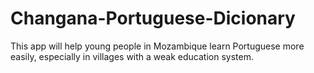 # Changana-Portuguese-Dicionary
This app will help young people in Mozambique learn Portuguese more easily, especially in villages with a weak education system.
